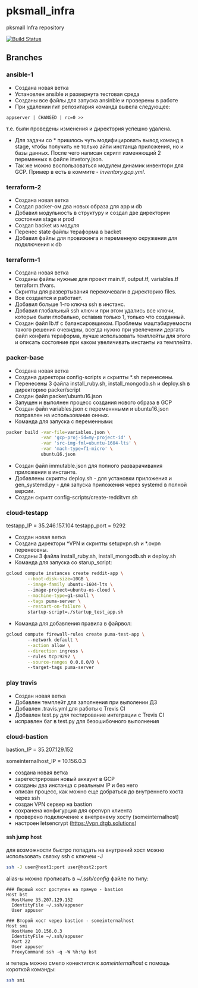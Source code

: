 # pksmall_infra

pksmall Infra repository

[![Build Status](https://travis-ci.com/Otus-DevOps-2019-08/pksmall_infra.svg?branch=master)](https://travis-ci.com/Otus-DevOps-2019-08/pksmall_infra)

## Branches

### ansible-1
+ Создана новая ветка
+ Установлен ansible и развернута тестовая среда
+ Созданы все файлы для запуска ansinble и проверены в работе 
+ При удалении гит репозитария команда вывела следующее: 
```
appserver | CHANGED | rc=0 >>
```
  т.е. были проведены изменения  и директория успешно удалена.
+ Для задачи со * пришлось чуть модифицировать вывод команд в stage, чтобы получить не только 
  айпи инстанца приложения, но и базы данных. После чего написан скрипт изменяющий 2 переменных в
  файле invetory.json.
+ Так же можно воспользоваться модулем динамик инвентори для GCP. 
  Пример в есть в коммите - *inventory.gcp.yml*.

###  terraform-2
+ Создана новая ветка
+ Создал packer-ом два новых образа для app и db
+ Добавил модульность в структуру и создал две директории состояния stage и prod
+ Создал backet из модуля
+ Перенес state файлы тераформа в backet
+ Добавил файлы для провижинга и переменную окружения для подключения к db

###  terraform-1
+ Создана новая ветка
+ Созданы файлы нужные для проект main.tf, output.tf, variables.tf terraform.tfvars.
+ Скрипты для развертывания перекочевали в директорию files.
+ Все создается и работает.
+ Добавил больше 1-го ключа ssh в инстанс.
+ Добавил глобальный ssh ключ и при этом удались все ключи, которые были глобально, оставив только 1,
  только что созданный.
+ Создан файл lb.tf с балансировщиком. Проблемы маштабируемости такого решения очевидны, всегда нужно
  при увелечении дергать файл конфига тераформа, лучше использовать темплейты для этого и описать состояние
  при каком увеличивать инстанты из темплейта.

###  packer-base

+ Создана новая ветка
+ Создана директори config-scripts и скрипты *.sh перенесены.
+ Перенесены  3 файла install_ruby.sh, install_mongodb.sh и  deploy.sh 
  в директорию packer/script
+ Создан файл packer/ubuntu16.json
+ Запущен и выполнен процесс создания нового образа в GCP
+ Создан файл variables.json  с переменнными и ubuntu16.json поправлен
  на использование онных.
+ Команда для запуска с переменными:
```bash
packer build -var-file=variables.json \
             -var 'gcp-proj-id=my-project-id' \
             -var 'src-img-fml=ubuntu-1604-lts' \
             -var 'mach-type=f1-micro' \ 
             ubuntu16.json
```
+ Создан файл immutable.json для полного разварачивания приложения в инстанте.
+ Добавлены скрипты deploy.sh - для установки приложения и gen_systemd.py - для
  запуска приложения через systemd в полной версии.
+ Создан скрипт config-scripts/create-redditvm.sh

###  cloud-testapp

testapp_IP = 35.246.157.104
testapp_port = 9292

+ Создан новая ветка
+ Создана директори *VPN и скрипты setupvpn.sh и *.ovpn перенесены.
+ Созданы 3 файла install_ruby.sh, install_mongodb.sh и  deploy.sh
+ Команда для запуска со starup_script:
```bash
gcloud compute instances create reddit-app \
        --boot-disk-size=10GB \
        --image-family ubuntu-1604-lts \ 
        --image-project=ubuntu-os-cloud \
        --machine-type=g1-small \
        --tags puma-server \
        --restart-on-failure \
        startup-script=./startup_test_app.sh
```
+ Команда для добавления правила в файрвол:
```bash
gcloud compute firewall-rules create puma-test-app \ 
        --network default \
        --action allow \
        --direction ingress \ 
        --rules tcp:9292 \
        --source-ranges 0.0.0.0/0 \ 
        --target-tags puma-server
```

### play travis

+ Создан новая ветка
+ Добавлен темплейт для заполнения при выполении ДЗ
+ Добавлен .travis.yml для работы с Trevis CI
+ Добавлен test.py для тестирование интеграции с Trevis CI
+ исправлен баг в test.py для безошибочного выполнения

### cloud-bastion

bastion_IP = 35.207.129.152 

someinternalhost_IP = 10.156.0.3

+ создана новая ветка
+ зарегестрирован новый аккаунт в GCP
+ созданы два инстанца с реальным IP и без него
+ описан процесс, как можно еще добраться до внутреннего хоста через ssh
+ создан VPN сервер на bastion
+ сохранена конфигурция для openvpn клиента
+ проверено подключение к внетренему хосту (someinternalhost)
+ настроен letsencrypt (https://vpn.dtgb.solutions)

#### ssh jump host

для возможности быстро попадать на внутрений хост можно использовать 
связку ssh с ключем -J

```bash
ssh -J user@host1:port user@host2:port
```

alias-ы можно прописать в *~/.ssh/config* файле по типу:
```
### Первый хост доступен на прямую - bastion 
Host bst
  HostName 35.207.129.152 
  IdentityFile ~/.ssh/appuser
  User appuser

### Второй хост через bastion - someinternalhost
Host smi
  HostName 10.156.0.3
  IdentityFile ~/.ssh/appuser
  Port 22
  User appuser
  ProxyCommand ssh -q -W %h:%p bst
```

и теперь можно смело конектится к *someinternalhost* с помощь короткой команды:
```bash
ssh smi
```
